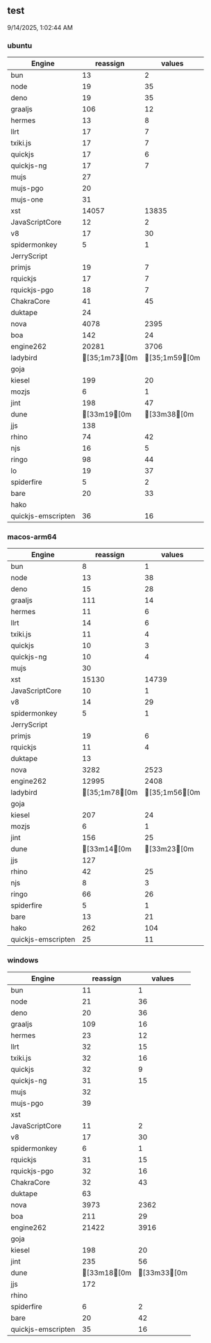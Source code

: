 
## test
9/14/2025, 1:02:44 AM

### ubuntu
| Engine | reassign | values |
| --- | --- | --- |
| bun | 13 | 2 |
| node | 19 | 35 |
| deno | 19 | 35 |
| graaljs | 106 | 12 |
| hermes | 13 | 8 |
| llrt | 17 | 7 |
| txiki.js | 17 | 7 |
| quickjs | 17 | 6 |
| quickjs-ng | 17 | 7 |
| mujs | 27 |  |
| mujs-pgo | 20 |  |
| mujs-one | 31 |  |
| xst | 14057 | 13835 |
| JavaScriptCore | 12 | 2 |
| v8 | 17 | 30 |
| spidermonkey | 5 | 1 |
| JerryScript |  |  |
| primjs | 19 | 7 |
| rquickjs | 17 | 7 |
| rquickjs-pgo | 18 | 7 |
| ChakraCore | 41 | 45 |
| duktape | 24 |  |
| nova | 4078 | 2395 |
| boa | 142 | 24 |
| engine262 | 20281 | 3706 |
| ladybird | [35;1m73[0m | [35;1m59[0m |
| goja |  |  |
| kiesel | 199 | 20 |
| mozjs | 6 | 1 |
| jint | 198 | 47 |
| dune | [33m19[0m | [33m38[0m |
| jjs | 138 |  |
| rhino | 74 | 42 |
| njs | 16 | 5 |
| ringo | 98 | 44 |
| lo | 19 | 37 |
| spiderfire | 5 | 2 |
| bare | 20 | 33 |
| hako |  |  |
| quickjs-emscripten | 36 | 16 |
### macos-arm64
| Engine | reassign | values |
| --- | --- | --- |
| bun | 8 | 1 |
| node | 13 | 38 |
| deno | 15 | 28 |
| graaljs | 111 | 14 |
| hermes | 11 | 6 |
| llrt | 14 | 6 |
| txiki.js | 11 | 4 |
| quickjs | 10 | 3 |
| quickjs-ng | 10 | 4 |
| mujs | 30 |  |
| xst | 15130 | 14739 |
| JavaScriptCore | 10 | 1 |
| v8 | 14 | 29 |
| spidermonkey | 5 | 1 |
| JerryScript |  |  |
| primjs | 19 | 6 |
| rquickjs | 11 | 4 |
| duktape | 13 |  |
| nova | 3282 | 2523 |
| engine262 | 12995 | 2408 |
| ladybird | [35;1m78[0m | [35;1m56[0m |
| goja |  |  |
| kiesel | 207 | 24 |
| mozjs | 6 | 1 |
| jint | 156 | 25 |
| dune | [33m14[0m | [33m23[0m |
| jjs | 127 |  |
| rhino | 42 | 25 |
| njs | 8 | 3 |
| ringo | 66 | 26 |
| spiderfire | 5 | 1 |
| bare | 13 | 21 |
| hako | 262 | 104 |
| quickjs-emscripten | 25 | 11 |
### windows
| Engine | reassign | values |
| --- | --- | --- |
| bun | 11 | 1 |
| node | 21 | 36 |
| deno | 20 | 36 |
| graaljs | 109 | 16 |
| hermes | 23 | 12 |
| llrt | 32 | 15 |
| txiki.js | 32 | 16 |
| quickjs | 32 | 9 |
| quickjs-ng | 31 | 15 |
| mujs | 32 |  |
| mujs-pgo | 39 |  |
| xst |  |  |
| JavaScriptCore | 11 | 2 |
| v8 | 17 | 30 |
| spidermonkey | 6 | 1 |
| rquickjs | 31 | 15 |
| rquickjs-pgo | 32 | 16 |
| ChakraCore | 32 | 43 |
| duktape | 63 |  |
| nova | 3973 | 2362 |
| boa | 211 | 29 |
| engine262 | 21422 | 3916 |
| goja |  |  |
| kiesel | 198 | 20 |
| jint | 235 | 56 |
| dune | [33m18[0m | [33m33[0m |
| jjs | 172 |  |
| rhino |  |  |
| spiderfire | 6 | 2 |
| bare | 20 | 42 |
| quickjs-emscripten | 35 | 16 |

